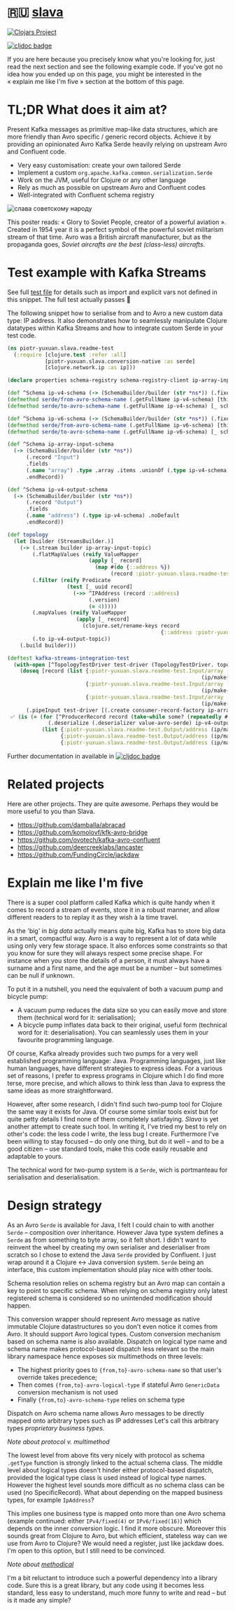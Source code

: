 # 🇷🇺 [slava](https://clojars.org/slava)

[![Clojars Project](https://img.shields.io/clojars/v/piotr-yuxuan.slava.svg)](https://clojars.org/com.slava)

[![cljdoc badge](https://cljdoc.org/badge/com.slava/com.slava)](https://cljdoc.org/d/com.slava/com.slava)

If you are here because you precisely know what you're looking for,
just read the next section and see the following example code. If
you've got no idea how you ended up on this page, you might be
interested in the « explain me like I'm five » section at the bottom
of this page.

# TL;DR What does it aim at?

Present Kafka messages as primitive map-like data structures, which
are more friendly than Avro specific / generic record objects. Achieve
it by providing an opinionated Avro Kafka Serde heavily relying on
upstream Avro and Confluent code.

- Very easy customisation: create your own tailored Serde
- Implement a custom `org.apache.kafka.common.serialization.Serde`
- Work on the JVM, useful for Clojure or any other language
- Rely as much as possible on upstream Avro and Confluent codes
- Well-integrated with Confluent schema registry

![слава советскому народу](resources/слава-советскому-народу.jpg)

This poster reads: « Glory to Soviet People, creator of a powerful
aviation ». Created in 1954 year it is a perfect symbol of the
powerful soviet militarism stream of that time. Avro was a British
aircraft manufacturer, but as the propaganda goes, _Soviet aircrafts
are the best (class-less) aircrafts_.

# Test example with Kafka Streams

See full [test
file](https://github.com/piotr-yuxuan/slava/blob/master/src/test/clojure/com/slava/readme_test.clj)
for details such as import and explicit vars not defined in this
snippet. The full test actually passes 🤗

The following snippet how to serialise from and to Avro a new custom
data type: IP address. It also demonstrates how to seamlessly
manipulate Clojure datatypes within Kafka Streams and how to integrate
custom Serde in your test code.

``` clojure
(ns piotr-yuxuan.slava.readme-test
  (:require [clojure.test :refer :all]
            [piotr-yuxuan.slava.conversion-native :as serde]
            [clojure.network.ip :as ip]))

(declare properties schema-registry schema-registry-client ip-array-input-topic ip-v4-output-topic)

(def ^Schema ip-v4-schema (-> (SchemaBuilder/builder (str *ns*)) (.fixed "IPv4") (.size 4)))
(defmethod serde/from-avro-schema-name (.getFullName ip-v4-schema) [this schema ^GenericData$Fixed data] …)
(defmethod serde/to-avro-schema-name (.getFullName ip-v4-schema) [_ schema ^IPAddress ip-adress] …)

(def ^Schema ip-v6-schema (-> (SchemaBuilder/builder (str *ns*)) (.fixed "IPv6") (.size 16)))
(defmethod serde/from-avro-schema-name (.getFullName ip-v6-schema) [this schema ^GenericData$Fixed data] …)
(defmethod serde/to-avro-schema-name (.getFullName ip-v6-schema) [_ schema ^IPAddress ip-adress] …)

(def ^Schema ip-array-input-schema
  (-> (SchemaBuilder/builder (str *ns*))
      (.record "Input")
      .fields
      (.name "array") .type .array .items .unionOf (.type ip-v4-schema) .and (.type ip-v6-schema) .endUnion .noDefault
      .endRecord))

(def ^Schema ip-v4-output-schema
  (-> (SchemaBuilder/builder (str *ns*))
      (.record "Output")
      .fields
      (.name "address") (.type ip-v4-schema) .noDefault
      .endRecord))

(def topology
  (let [builder (StreamsBuilder.)]
    (-> (.stream builder ip-array-input-topic)
        (.flatMapValues (reify ValueMapper
                          (apply [_ record]
                            (map #(do {::address %})
                                 (record :piotr-yuxuan.slava.readme-test.Input/array)))))
        (.filter (reify Predicate
                   (test [_ uuid record]
                     (->> ^IPAddress (record ::address)
                          (.version)
                          (= 4)))))
        (.mapValues (reify ValueMapper
                      (apply [_ record]
                        (clojure.set/rename-keys record
                                                 {::address :piotr-yuxuan.slava.readme-test.Output/address}))))
        (.to ip-v4-output-topic))
    (.build builder)))

(deftest kafka-streams-integration-test
  (with-open [^TopologyTestDriver test-driver (TopologyTestDriver. topology properties)]
    (doseq [record (list {:piotr-yuxuan.slava.readme-test.Input/array [(ip/make-ip-address "192.168.1.1")
                                                              (ip/make-ip-address "1::1")]}
                         {:piotr-yuxuan.slava.readme-test.Input/array [(ip/make-ip-address "1::2")
                                                              (ip/make-ip-address "1::3")]}
                         {:piotr-yuxuan.slava.readme-test.Input/array [(ip/make-ip-address "192.168.1.2")
                                                              (ip/make-ip-address "192.168.1.3")]})]
      (.pipeInput test-driver [(.create consumer-record-factory ip-array-input-topic (UUID/randomUUID) record)]))
 ✅ (is (= (for [^ProducerRecord record (take-while some? (repeatedly #(.readOutput test-driver ip-v4-output-topic)))]
             (.deserialize (.deserializer value-avro-serde) ip-v4-output-topic (.value ^ProducerRecord record)))
           (list {:piotr-yuxuan.slava.readme-test.Output/address (ip/make-ip-address "192.168.1.1")}
                 {:piotr-yuxuan.slava.readme-test.Output/address (ip/make-ip-address "192.168.1.2")}
                 {:piotr-yuxuan.slava.readme-test.Output/address (ip/make-ip-address "192.168.1.3")})))))


```

Further documentation in available in [![cljdoc badge](https://cljdoc.org/badge/com.slava/com.slava)](https://cljdoc.org/d/com.slava/com.slava)

# Related projects

Here are other projects. They are quite awesome. Perhaps they would be
more useful to you than Slava.

- https://github.com/damballa/abracad
- https://github.com/komolovf/kfk-avro-bridge
- https://github.com/ovotech/kafka-avro-confluent
- https://github.com/deercreeklabs/lancaster
- https://github.com/FundingCircle/jackdaw

# Explain me like I'm five

There is a super cool platform called Kafka which is quite handy when
it comes to record a stream of events, store it in a robust manner,
and allow different readers to to replay it as they wish à la time
travel.

As the 'big' in _big data_ actually means quite big, Kafka has to
store big data in a smart, compactful way. Avro is a way to represent
a lot of data while using only very few storage space. It also
enforces some constraints so that you know for sure they will always
respect some precise shape. For instance when you store the details of
a person, it must always have a surname and a first name, and the age
must be a number – but sometimes can be null if unknown.

To put it in a nutshell, you need the equivalent of both a vacuum pump
and bicycle pump:

- A vacuum pump reduces the data size so you can easily move and store
  them (technical word for it: serialisation);
- A bicycle pump inflates data back to their original, useful form
  (technical word for it: deserialisation). You can seamlessly uses
  them in your favourite programming language.

Of course, Kafka already provides such two pumps for a very well
established programming language: Java. Programming languages, just
like human languages, have different strategies to express ideas. For
a various set of reasons, I prefer to express programs in Clojure
which I do find more terse, more precise, and which allows to think
less than Java to express the same ideas as more straightforward.

However, after some research, I didn't find such two-pump tool for
Clojure the same way it exists for Java. Of course some similar tools
exist but for quite petty details I find none of them completely
satisfaying. _Slava_ is yet another attempt to create such tool. In
writing it, I've tried my best to rely on other's code: the less code
I write, the less bug I create. Furthermore I've been willing to stay
focused – do only one thing, but do it well – and to be a good citizen
– use standard tools, make this code easily reusable and adaptable to
yours.

The technical word for two-pump system is a `Serde`, wich is portmanteau
for serialisation and deserialisation.

# Design strategy

As an Avro `Serde` is available for Java, I felt I could chain to with
another `Serde` – composition over inheritance. However Java type
system defines a `Serde` as from something to byte array, so it felt
short. I didn't want to reinvent the wheel by creating my own
serialiser and deserialiser from scratch so I chose to extend the Java
`Serde` provided by Confluent. I just wrap around it a Clojure
<-> Java conversion system. `Serde` being an interface, this custom
implementation should play nice with other tools.

Schema resolution relies on schema registry but an Avro map can
contain a key to point to specific schema. When relying on schema
registry only latest registered schema is considered so no unintended
modification should happen.

This conversion wrapper should represent Avro message as native
immutable Clojure datastructures so you don't even notice it comes
from Avro. It should support Avro logical types. Custom conversion
mechanism based on schema name is also available. Dispatch on logical
type name and schema name makes protocol-based dispatch less relevant
so the main library namespace hence exposes six multimethods on three
levels:

- The highest priority goes to `{from,to}-avro-schema-name` so that
  user's override takes precedence;
- Then comes `{from,to}-avro-logical-type` if stateful Avro
  `GenericData` conversion mechanism is not used
- Finally `{from,to}-avro-schema-type` relies on schema type

Dispatch on Avro schema name allows Avro messages to be directly
mapped onto arbitrary types such as IP addresses Let's call this
arbitrary types _proprietary business types_.

*Note about protocol v. multimethod*

The lowest level from above fits very nicely with protocol as schema
`.getType` function is strongly linked to the actual schema class. The
middle level about logical types doesn't hinder either protocol-based
dispatch, provided the logical type class is used instead of logical
type names. However the highest level sounds more difficult as no
schema class can be used (no SpecificRecord). What about depending on
the mapped business types, for example `IpAddress`?

This implies one business type is mapped onto more than one Avro
schema (example continued: either `IPv4/fixed(4)` or `IPv6/fixed(16)`)
which depends on the inner conversion logic. I find it more
obscure. Moreover this sounds great from Clojure to Avro, but which
efficient, stateless way can we use from Avro to Clojure? We would
need a register, just like jackdaw does. I'm open to this option, but
I still need to be convinced.

*Note about [methodical](https://github.com/camsaul/methodical)*

I'm a bit reluctant to introduce such a powerful dependency into a
library code. Sure this is a great library, but any code using it
becomes less standard, less easy to understand, much more funny to
write and read – but is it made any simple?














